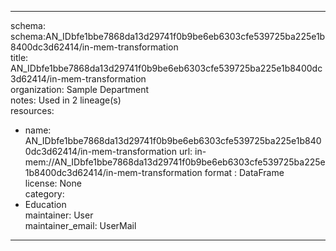 


---  
schema: schema:AN_IDbfe1bbe7868da13d29741f0b9be6eb6303cfe539725ba225e1b8400dc3d62414/in-mem-transformation  
title: AN_IDbfe1bbe7868da13d29741f0b9be6eb6303cfe539725ba225e1b8400dc3d62414/in-mem-transformation  
organization: Sample Department  
notes: Used in 2 lineage(s)  
resources:  
  - name: AN_IDbfe1bbe7868da13d29741f0b9be6eb6303cfe539725ba225e1b8400dc3d62414/in-mem-transformation 
    url: in-mem://AN_IDbfe1bbe7868da13d29741f0b9be6eb6303cfe539725ba225e1b8400dc3d62414/in-mem-transformation 
    format : DataFrame  
license: None  
category:
  - Education  
maintainer: User  
maintainer_email: UserMail  
---